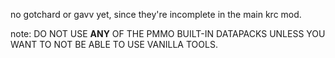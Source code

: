 no gotchard or gavv yet, since they're incomplete in the main krc mod.

note: DO NOT USE **ANY** OF THE PMMO BUILT-IN DATAPACKS UNLESS YOU WANT TO NOT BE ABLE TO USE VANILLA TOOLS.
